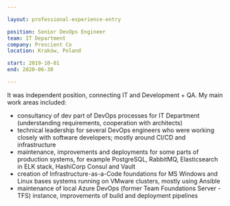```yaml
---

layout: professional-experience-entry

position: Senior DevOps Engineer
team: IT Department
company: Prescient Co
location: Kraków, Poland

start: 2019-10-01
end: 2020-06-30

---
```


It was independent position, connecting IT and Development + QA. My main work areas included:

- consultancy of dev part of DevOps processes for IT Department (understanding requirements, cooperation with architects)
- technical leadership for several DevOps engineers who were working closely with software developers; mostly around CI/CD and infrastructure
- maintenance, improvements and deployments for some parts of production systems, for example PostgreSQL, RabbitMQ, Elasticsearch in ELK stack, HashiCorp Consul and Vault
- creation of Infrastructure-as-a-Code foundations for MS Windows and Linux bases systems running on VMware clusters, mostly using Ansible
- maintenance of local Azure DevOps (former Team Foundations Server - TFS) instance, improvements of build and deployment pipelines
